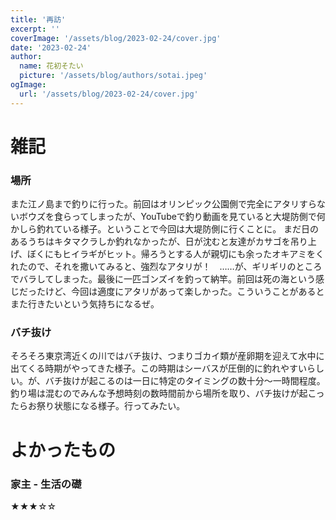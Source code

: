 ```yaml
---
title: '再訪'
excerpt: ''
coverImage: '/assets/blog/2023-02-24/cover.jpg'
date: '2023-02-24'
author:
  name: 花初そたい
  picture: '/assets/blog/authors/sotai.jpeg'
ogImage:
  url: '/assets/blog/2023-02-24/cover.jpg'
---
```

# 雑記
### 場所
また江ノ島まで釣りに行った。前回はオリンピック公園側で完全にアタリすらないボウズを食らってしまったが、YouTubeで釣り動画を見ていると大堤防側で何かしら釣れている様子。ということで今回は大堤防側に行くことに。
まだ日のあるうちはキタマクラしか釣れなかったが、日が沈むと友達がカサゴを吊り上げ、ぼくにもヒイラギがヒット。帰ろうとする人が親切にも余ったオキアミをくれたので、それを撒いてみると、強烈なアタリが！　……が、ギリギリのところでバラしてしまった。最後に一匹ゴンズイを釣って納竿。前回は死の海という感じだったけど、今回は適度にアタリがあって楽しかった。こういうことがあるとまた行きたいという気持ちになるぜ。

### バチ抜け
そろそろ東京湾近くの川ではバチ抜け、つまりゴカイ類が産卵期を迎えて水中に出てくる時期がやってきた様子。この時期はシーバスが圧倒的に釣れやすいらしい。が、バチ抜けが起こるのは一日に特定のタイミングの数十分～一時間程度。釣り場は混むのでみんな予想時刻の数時間前から場所を取り、バチ抜けが起こったらお祭り状態になる様子。行ってみたい。

# よかったもの
### 家主 - 生活の礎
★★★☆☆